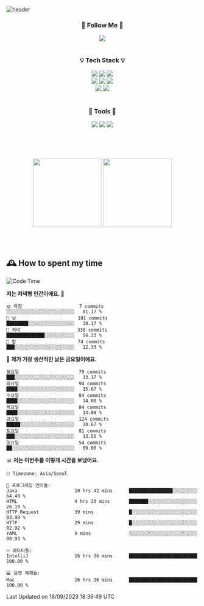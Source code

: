![header](https://capsule-render.vercel.app/api?type=waving&color=0:FFE29F,50:FFA99F,100:FF719A&height=300&fontAlignY=40&section=header&text=sung%20eun&fontSize=80&fontColor=FFFFFF)

<div align="center">
	<h3>🐹  Follow Me  🐹</h3>
	<a href="https://velog.io/@saeun05" target="_blank"><img src="https://img.shields.io/badge/Velog-20C997?style=flat&logo=velog&logoColor=white"/></a><br><br>
	<h3>💡  Tech Stack  💡</h3>
	<img src="https://img.shields.io/badge/Java-0078D4?style=flat"/>
	<img src="https://img.shields.io/badge/Spring-6DB33F?style=flat&logo=spring&logoColor=white"/>
	<img src="https://img.shields.io/badge/SpringBoot-6DB33F?style=flat&logo=springboot&logoColor=white"/><br>
	<img src="https://img.shields.io/badge/HTML5-E34F26?style=flat&logo=html5&logoColor=white"/>
	<img src="https://img.shields.io/badge/CSS3-1572B6?style=flat&logo=css3&logoColor=white"/>
	<img src="https://img.shields.io/badge/jQuery-0769AD?style=flat&logo=jquery&logoColor=white"/><br>
	<img src="https://img.shields.io/badge/MySQL-4479A1?style=flat&logo=mysql&logoColor=white"/>
	<img src="https://img.shields.io/badge/oracle-F80000?style=flat&logo=oracle&logoColor=white"/><br><br>
	<h3>🔦  Tools  🔦</h3>
	<img src="https://img.shields.io/badge/intelliJ IDEA-000000?style=flat&logo=intellijidea&logoColor=white"/>
	<img src="https://img.shields.io/badge/Notion-F9DC3E?style=flat&logo=notion&logoColor=white"/>
	<img src="https://img.shields.io/badge/Git-F05032?style=flat&logo=git&logoColor=white"/><br><br>
</div>

<br><br>

<div align="center">
  <img style="height:180px" src="https://github-readme-stats.vercel.app/api?username=sungeunn&show_icons=true&theme=omni&locale=kr"/>
  <img style="height:180px" src="https://github-readme-stats.vercel.app/api/top-langs/?username=sungeunn&theme=omni&layout=compact&locale=kr"/>
</div>

<br><br>

## 🕰 How to spent my time
<!--START_SECTION:waka-->
![Code Time](http://img.shields.io/badge/Code%20Time-178%20hrs%2048%20mins-blue)

**저는 저녁형 인간이에요. 🦉** 

```text
🌞 아침                     7 commits           ░░░░░░░░░░░░░░░░░░░░░░░░░   01.17 % 
🌆 낮　                     181 commits         ████████░░░░░░░░░░░░░░░░░   30.17 % 
🌃 저녁                     338 commits         ██████████████░░░░░░░░░░░   56.33 % 
🌙 밤　                     74 commits          ███░░░░░░░░░░░░░░░░░░░░░░   12.33 % 
```
📅 **제가 가장 생산적인 날은 금요일이에요.** 

```text
월요일                      79 commits          ███░░░░░░░░░░░░░░░░░░░░░░   13.17 % 
화요일                      94 commits          ████░░░░░░░░░░░░░░░░░░░░░   15.67 % 
수요일                      84 commits          ████░░░░░░░░░░░░░░░░░░░░░   14.00 % 
목요일                      84 commits          ████░░░░░░░░░░░░░░░░░░░░░   14.00 % 
금요일                      124 commits         █████░░░░░░░░░░░░░░░░░░░░   20.67 % 
토요일                      81 commits          ███░░░░░░░░░░░░░░░░░░░░░░   13.50 % 
일요일                      54 commits          ██░░░░░░░░░░░░░░░░░░░░░░░   09.00 % 
```


📊 **저는 이번주를 이렇게 시간을 보냈어요.** 

```text
🕑︎ Timezone: Asia/Seoul

💬 프로그래밍 언어들: 
Java                     10 hrs 42 mins      ████████████████░░░░░░░░░   64.49 % 
HTML                     4 hrs 20 mins       ███████░░░░░░░░░░░░░░░░░░   26.19 % 
HTTP Request             39 mins             █░░░░░░░░░░░░░░░░░░░░░░░░   03.99 % 
HTTP                     29 mins             █░░░░░░░░░░░░░░░░░░░░░░░░   02.92 % 
YAML                     9 mins              ░░░░░░░░░░░░░░░░░░░░░░░░░   00.93 % 

🔥 에디터들: 
IntelliJ                 16 hrs 36 mins      █████████████████████████   100.00 % 

💻 운영 체제들: 
Mac                      16 hrs 36 mins      █████████████████████████   100.00 % 
```


 Last Updated on 16/09/2023 18:36:49 UTC
<!--END_SECTION:waka-->
